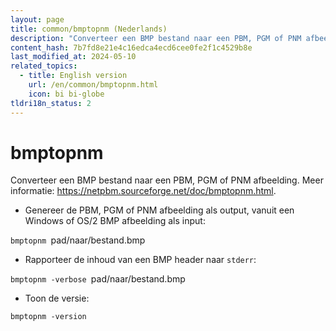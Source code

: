 ```yaml
---
layout: page
title: common/bmptopnm (Nederlands)
description: "Converteer een BMP bestand naar een PBM, PGM of PNM afbeelding."
content_hash: 7b7fd8e21e4c16edca4ecd6cee0fe2f1c4529b8e
last_modified_at: 2024-05-10
related_topics:
  - title: English version
    url: /en/common/bmptopnm.html
    icon: bi bi-globe
tldri18n_status: 2
---
```

# bmptopnm

Converteer een BMP bestand naar een PBM, PGM of PNM afbeelding.
Meer informatie: <https://netpbm.sourceforge.net/doc/bmptopnm.html>.

- Genereer de PBM, PGM of PNM afbeelding als output, vanuit een Windows of OS/2 BMP afbeelding als input:

`bmptopnm `<span class="tldr-var badge badge-pill bg-dark-lm bg-white-dm text-white-lm text-dark-dm font-weight-bold">pad/naar/bestand.bmp</span>

- Rapporteer de inhoud van een BMP header naar `stderr`:

`bmptopnm -verbose `<span class="tldr-var badge badge-pill bg-dark-lm bg-white-dm text-white-lm text-dark-dm font-weight-bold">pad/naar/bestand.bmp</span>

- Toon de versie:

`bmptopnm -version`
